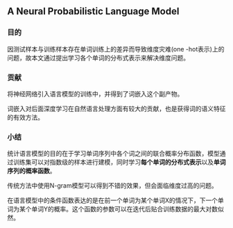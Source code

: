 ## A Neural Probabilistic Language Model

### 目的

因测试样本与训练样本存在单词训练上的差异而导致维度灾难(one -hot表示)上的问题，故本文通过提出学习各个单词的分布式表示来解决维度问题。

### 贡献

将神经网络引入语言模型的训练中，并得到了词嵌入这个副产物。  

词嵌入对后面深度学习在自然语言处理方面有较大的贡献，也是获得词的语义特征的有效方法。

### 小结

统计语言模型的目的在于学习单词序列中各个词之间的联合概率分布函数，模型通过训练集可以对指数级的样本进行建模，同时学习**每个单词的分布式表示**以及**单词序列的概率函数**。

传统方法中使用N-gram模型可以得到不错的效果，但会面临维度过高的问题。

在语言模型中的条件函数表达的是在前一个单词为某个单词X的情况下，下一个单词为某个单词Y的概率。这个函数的参数可以在迭代后贴合训练数据的最大对数似然。